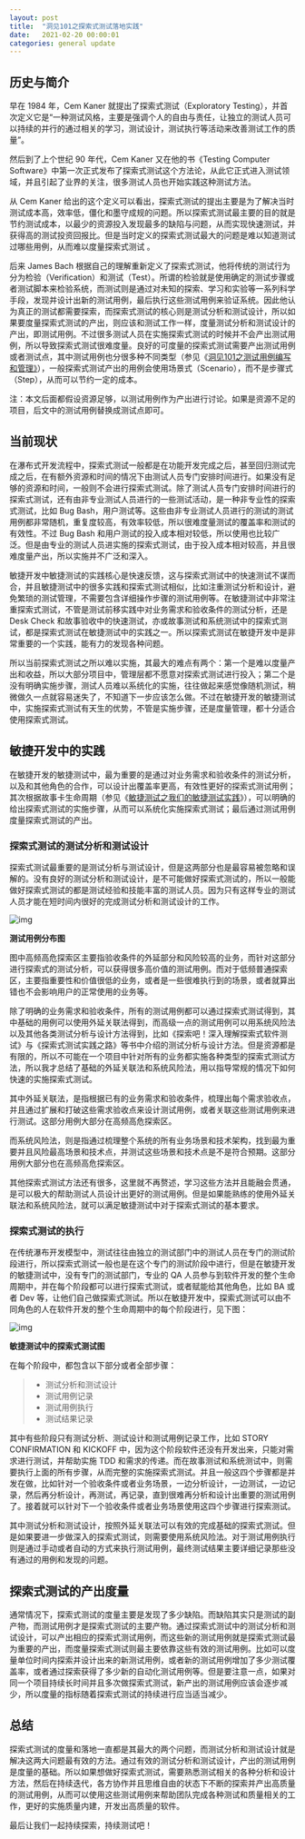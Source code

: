 ```yaml
---
layout: post
title:  "洞见101之探索式测试落地实践"
date:   2021-02-20 00:00:01
categories: general update
---
```


## 历史与简介

早在 1984 年，Cem Kaner 就提出了探索式测试（Exploratory Testing），并首次定义它是“一种测试风格，主要是强调个人的自由与责任，让独立的测试人员可以持续的并行的通过相关的学习，测试设计，测试执行等活动来改善测试工作的质量”。

然后到了上个世纪 90 年代，Cem Kaner 又在他的书《Testing Computer Software》中第一次正式发布了探索式测试这个方法论，从此它正式进入测试领域，并且引起了业界的关注，很多测试人员也开始实践这种测试方法。

从 Cem Kaner 给出的这个定义可以看出，探索式测试的提出主要是为了解决当时测试成本高，效率低，僵化和墨守成规的问题。所以探索式测试最主要的目的就是节约测试成本，以最少的资源投入发现最多的缺陷与问题，从而实现快速测试，并获得高的测试投资回报比。但是当时定义的探索式测试最大的问题是难以知道测试过哪些用例，从而难以度量探索式测试 。

后来 James Bach 根据自己的理解重新定义了探索式测试，他将传统的测试行为分为检验（Verification）和测试（Test）。所谓的检验就是使用确定的测试步骤或者测试脚本来检验系统，而测试则是通过对未知的探索、学习和实验等一系列科学手段，发现并设计出新的测试用例，最后执行这些测试用例来验证系统。因此他认为真正的测试都需要探索，而探索式测试的核心则是测试分析和测试设计，所以如果要度量探索式测试的产出，则应该和测试工作一样，度量测试分析和测试设计的产出，即测试用例。不过很多测试人员在实施探索式测试的时候并不会产出测试用例，所以导致探索式测试很难度量。良好的可度量的探索式测试需要产出测试用例或者测试点，其中测试用例也分很多种不同类型（参见《[洞见101之测试用例编写和管理》](http://mp.weixin.qq.com/s?__biz=MzI3MjY4NjA0Mg==&mid=2247483952&idx=1&sn=8e06d19c96ee835f942a300e37140934&chksm=eb2f8c85dc580593a3cf504427a16a1b67e542ca832ffcc911c085dc50fc58132ca0be4add95&scene=21#wechat_redirect)），一般探索式测试产出的用例会使用场景式（Scenario），而不是步骤式（Step），从而可以节约一定的成本。

注：本文后面都假设资源足够，以测试用例作为产出进行讨论。如果是资源不足的项目，后文中的测试用例替换成测试点即可。



## 当前现状

在瀑布式开发流程中，探索式测试一般都是在功能开发完成之后，甚至回归测试完成之后，在有额外资源和时间的情况下由测试人员专门安排时间进行。如果没有足够的资源和时间，一般则不会进行探索式测试。除了测试人员专门安排时间进行的探索式测试，还有由非专业测试人员进行的一些测试活动，是一种非专业性的探索式测试，比如 Bug Bash，用户测试等。这些由非专业测试人员进行的测试的测试用例都非常随机，重复度较高，有效率较低，所以很难度量测试的覆盖率和测试的有效性。不过 Bug Bash 和用户测试的投入成本相对较低，所以使用也比较广泛。但是由专业的测试人员进实施的探索式测试，由于投入成本相对较高，并且很难度量产出，所以实施并不广泛和深入。

敏捷开发中敏捷测试的实践核心是快速反馈，这与探索式测试中的快速测试不谋而合，并且敏捷测试中的很多实践和探索式测试相似，比如注重测试分析和设计，避免繁琐的测试管理，不需要包含详细操作步骤的测试用例等。在敏捷测试中非常注重探索式测试，不管是测试前移实践中对业务需求和验收条件的测试分析，还是 Desk Check 和故事验收中的快速测试，亦或故事测试和系统测试中的探索式测试，都是探索式测试在敏捷测试中的实践之一。所以探索式测试在敏捷开发中是非常重要的一个实践，能有力的发现各种问题。

所以当前探索式测试之所以难以实施，其最大的难点有两个：第一个是难以度量产出和收益，所以大部分项目中，管理层都不愿意对探索式测试进行投入；第二个是没有明确实施步骤，测试人员难以系统化的实施，往往做起来感觉像随机测试，稍微做久一点就容易迷失了，不知道下一步应该怎么做。不过在敏捷开发的敏捷测试中，实施探索式测试有天生的优势，不管是实施步骤，还是度量管理，都十分适合使用探索式测试。

  

## 敏捷开发中的实践

在敏捷开发的敏捷测试中，最为重要的是通过对业务需求和验收条件的测试分析，以及和其他角色的合作，可以设计出覆盖率更高，有效性更好的探索式测试用例；其次根据故事卡生命周期（参见《[敏捷测试之我们的敏捷测试实践](http://mp.weixin.qq.com/s?__biz=MzI3MjY4NjA0Mg==&mid=2247483882&idx=1&sn=1d45db81f16dc1eec41478fde578cf4a&chksm=eb2f8f5fdc580649de25d1cc4a03c8d2d5a8097810619e1e5f6418d4277df9f2258c83f59d83&scene=21#wechat_redirect)》），可以明确的给出探索式测试的实施步骤，从而可以系统化实施探索式测试；最后通过测试用例度量探索式测试的产出。



### 探索式测试的测试分析和测试设计

探索式测试最重要的是测试分析与测试设计，但是这两部分也是最容易被忽略和误解的。没有良好的测试分析和测试设计，是不可能做好探索式测试的，所以一般能做好探索式测试的都是测试经验和技能丰富的测试人员。因为只有这样专业的测试人员才能在短时间内很好的完成测试分析和测试设计的工作。

![img](http://twranman.github.io/assets/ET.resources/1.png)

**测试用例分布图** 

图中高频高危探索区主要指验收条件的外延部分和风险较高的业务，而针对这部分进行探索式的测试分析，可以获得很多高价值的测试用例。而对于低频普通探索区，主要指重要性和价值很低的业务，或者是一些很难执行到的场景，或者就算出错也不会影响用户的正常使用的业务等。

除了明确的业务需求和验收条件，所有的测试用例都可以通过探索式测试得到，其中基础的用例可以使用外延关联法得到，而高级一点的测试用例可以用系统风险法以及其他各类测试分析与设计方法得到，比如《探索吧！深入理解探索式软件测试》与《探索式测试实践之路》等书中介绍的测试分析与设计方法。但是资源都是有限的，所以不可能在一个项目中针对所有的业务都实施各种类型的探索式测试方法，所以我才总结了基础的外延关联法和系统风险法，用以指导常规的情况下如何快速的实施探索式测试。

其中外延关联法，是指根据已有的业务需求和验收条件，梳理出每个需求验收点，并且通过扩展和打破这些需求验收点来设计测试用例，或者关联这些测试用例来进行测试。这部分用例大部分在高频高危探索区。

而系统风险法，则是指通过梳理整个系统的所有业务场景和技术架构，找到最为重要并且风险最高场景和技术点，并测试这些场景和技术点是不是符合预期。这部分用例大部分也在高频高危探索区。

其他探索式测试方法还有很多，这里就不再赘述，学习这些方法并且能融会贯通，是可以极大的帮助测试人员设计出更好的测试用例。但是如果能熟练的使用外延关联法和系统风险法，就可以满足敏捷测试中对于探索式测试的基本要求。



### 探索式测试的执行

在传统瀑布开发模型中，测试往往由独立的测试部门中的测试人员在专门的测试阶段进行，所以探索式测试一般也是在这个专门的测试阶段中进行，但是在敏捷开发的敏捷测试中，没有专门的测试部门，专业的 QA 人员参与到软件开发的整个生命周期中，并在每个阶段都可以进行探索式测试，或者赋能给其他角色，比如 BA 或者 Dev 等，让他们自己做探索式测试。所以在敏捷开发中，探索式测试可以由不同角色的人在软件开发的整个生命周期中的每个阶段进行，见下图：

![img](http://twranman.github.io/assets/ET.resources/2.png)

**敏捷测试中的探索式测试图**

在每个阶段中，都包含以下部分或者全部步骤：

> - 测试分析和测试设计
> - 测试用例记录
> - 测试用例执行
> - 测试结果记录

其中有些阶段只有测试分析、测试设计和测试用例记录工作，比如 STORY CONFIRMATION 和 KICKOFF 中，因为这个阶段软件还没有开发出来，只能对需求进行测试，并帮助实施 TDD 和需求的传递。而在故事测试和系统测试中，则需要执行上面的所有步骤，从而完整的实施探索式测试。并且一般这四个步骤都是并发在做，比如针对一个验收条件或者业务场景，一边分析设计，一边测试，一边记录，然后再分析设计，再测试，再记录，直到很难再分析和设计出重要的测试用例了。接着就可以针对下一个验收条件或者业务场景使用这四个步骤进行探索测试。

其中测试分析和测试设计，按照外延关联法可以有效的完成基础的探索式测试。但是如果要进一步做深入的探索式测试，则需要使用系统风险法。对于测试用例执行则是通过手动或者自动的方式来执行测试用例，最终测试结果主要详细记录那些没有通过的用例和发现的问题。



## 探索式测试的产出度量

通常情况下，探索式测试的度量主要是发现了多少缺陷。而缺陷其实只是测试的副产物，而测试用例才是探索式测试的主要产物。通过探索式测试中的测试分析和测试设计，可以产出相应的探索式测试用例，而这些新的测试用例就是探索式测试最为重要的产出，而度量探索式测试则最主要依靠这些有效的测试用例。比如可以度量单位时间内探索并设计出来的新测试用例，或者新的测试用例增加了多少测试覆盖率，或者通过探索获得了多少新的自动化测试用例等。但是要注意一点，如果对同一个项目持续长时间并且多次做探索式测试，新产出的测试用例应该会逐步减少，所以度量的指标随着探索式测试的持续进行应当适当减少。



## 总结

探索式测试的度量和落地一直都是其最大的两个问题，而测试分析和测试设计就是解决这两大问题最有效的方法。通过有效的测试分析和测试设计，产出的测试用例是度量的基础。所以如果想做好探索式测试，需要熟悉测试相关的各种分析和设计方法，然后在持续迭代，各方协作并且思维自由的状态下不断的探索并产出高质量的测试用例，从而可以使用这些测试用例来帮助团队完成各种测试和质量相关的工作，更好的实施质量内建，开发出高质量的软件。

最后让我们一起持续探索，持续测试吧！